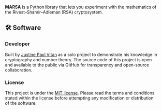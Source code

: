 **MARSA** is a Python library that lets you experiment with the mathematics of the Rivest–Shamir–Adleman (RSA) cryptosystem.


## 🛠️ Software


### Developer


Built by [Justine Paul Vitan](https://jpvitan.com) as a solo project to demonstrate his knowledge in cryptography and number theory. The source code of this project is open and available to the public via GitHub for transparency and open-source collaboration.


### License


This project is under the [MIT license](https://github.com/jpvitan/marsa/blob/master/LICENSE). Please read the terms and conditions stated within the license before attempting any modification or distribution of the software.